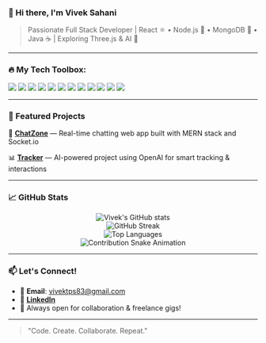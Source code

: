 ### 👋 Hi there, I'm **Vivek Sahani**

> Passionate Full Stack Developer | React ⚛️ • Node.js 🚀 • MongoDB 🍃 • Java ☕ | Exploring Three.js & AI 🤖

---

### 🔥 My Tech Toolbox:

<p align="left">
  <img src="https://img.shields.io/badge/React-61DAFB?style=for-the-badge&logo=react&logoColor=black"/>
  <img src="https://img.shields.io/badge/Node.js-339933?style=for-the-badge&logo=nodedotjs&logoColor=white"/>
  <img src="https://img.shields.io/badge/MongoDB-4EA94B?style=for-the-badge&logo=mongodb&logoColor=white"/>
  <img src="https://img.shields.io/badge/Express.js-000000?style=for-the-badge&logo=express&logoColor=white"/>
  <img src="https://img.shields.io/badge/Java-ED8B00?style=for-the-badge&logo=java&logoColor=white"/>
  <img src="https://img.shields.io/badge/HTML5-E34F26?style=for-the-badge&logo=html5&logoColor=white"/>
  <img src="https://img.shields.io/badge/CSS3-1572B6?style=for-the-badge&logo=css3&logoColor=white"/>
  <img src="https://img.shields.io/badge/JavaScript-F7DF1E?style=for-the-badge&logo=javascript&logoColor=black"/>
  <img src="https://img.shields.io/badge/Three.js-000000?style=for-the-badge&logo=three.js&logoColor=white"/>
  <img src="https://img.shields.io/badge/Git-F05032?style=for-the-badge&logo=git&logoColor=white"/>
  <img src="https://img.shields.io/badge/GitHub-181717?style=for-the-badge&logo=github&logoColor=white"/>
  <img src="https://img.shields.io/badge/Tailwind_CSS-38B2AC?style=for-the-badge&logo=tailwind-css&logoColor=white"/>
</p>

---

### 💼 Featured Projects

🚀 [**ChatZone**](https://github.com/viveksahani11/ChatZone) — Real-time chatting web app built with MERN stack and Socket.io

📊 [**Tracker**](https://github.com/viveksahani11/Tracker) — AI-powered project using OpenAI for smart tracking & interactions

---

### 📈 GitHub Stats

<p align="center">
  <img src="https://github-readme-stats.vercel.app/api?username=viveksahani11&show_icons=true&theme=radical&count_private=true" alt="Vivek's GitHub stats"/>
  <br/>
  <img src="https://streak-stats.demolab.com/?user=viveksahani11&theme=radical" alt="GitHub Streak"/>
  <br/>
  <img src="https://github-readme-stats.vercel.app/api/top-langs/?username=viveksahani11&layout=compact&theme=radical" alt="Top Languages"/>
  <br/>
  <img src="https://raw.githubusercontent.com/viveksahani11/viveksahani11/output/github-contribution-grid-snake.svg" alt="Contribution Snake Animation"/>
</p>

---

### 📫 Let's Connect!

* 📧 **Email**: [vivektps83@gmail.com](mailto:vivektps83@gmail.com)
* 💼 [**LinkedIn**](https://www.linkedin.com/in/vivek-sahani-8b15a133a/)
* 🔭 Always open for collaboration & freelance gigs!

---

> "Code. Create. Collaborate. Repeat."

